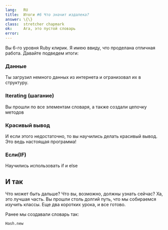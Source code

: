 ```yaml
---
lang:   RU
title:  Итоги #6 Что значит издалека?
answer: \{\}
class:  stretcher chapmark
ok:     Ага, это пустой словарь
error:
---
```


Вы 6-го уровня Ruby клирик. Я имею ввиду, что проделана отличная работа. Давайте подведем итоги:


### Данные
Ты загрузил немного данных из интернета и огранизовал их в структуру.

### Iterating (шагание)
Вы прошли по все элементам словаря, а также создали цепочку методов

### Красивый вывод
И если этого недостаточно, то вы научились делать красивый вывод.
Это ведь настоящая программа!

### Если(IF)
Научились использовать if и else

## И так
Что может быть дальше? Что вы, возможно, должны узнать сейчас?
Ха, это лучшая часть. Вы прошли столь долгий путь, что мы собираемся
изучить классы. Еще два коротких урока, и все готово.

Ранее мы создавали словарь так:

    Hash.new
